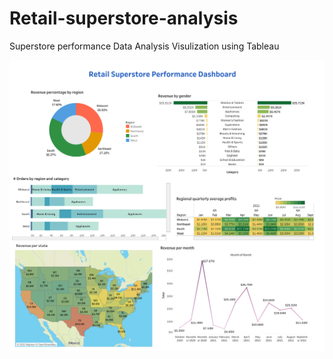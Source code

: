 # Retail-superstore-analysis

Superstore performance Data Analysis Visulization using Tableau

<img src = "Dashboard 1.png">
